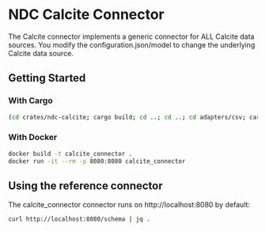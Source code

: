 # NDC Calcite Connector

The Calcite connector implements a generic connector for ALL Calcite data sources. You modify the configuration.json/model to
change the underlying Calcite data source.

## Getting Started

### With Cargo

```sh
(cd crates/ndc-calcite; cargo build; cd ..; cd ..; cd adapters/csv; cargo run --package ndc-calcite --bin ndc-calcite -- serve --configuration .)
```

### With Docker

```sh
docker build -t calcite_connector .
docker run -it --rm -p 8080:8080 calcite_connector
```

## Using the reference connector

The calcite_connector connector runs on http://localhost:8080 by default:

```sh
curl http://localhost:8080/schema | jq .
```
